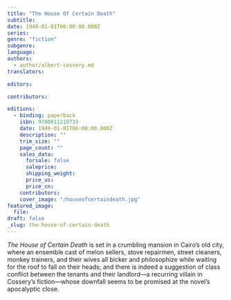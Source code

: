 ```yaml
---
title: "The House Of Certain Death"
subtitle:
date: 1949-01-01T06:00:00.000Z
series:
genre: "fiction"
subgenre:
language:
authors:
  - author/albert-cossery.md
translators:

editors:

contributors:

editions:
  - binding: paperback
    isbn: 9780811218733
    date: 1949-01-01T06:00:00.000Z
    description: ""
    trim_size: ""
    page_count: ""
    sales_data:
      forsale: false
      saleprice:
      shipping_weight:
      price_us:
      price_cn:
    contributors:
    cover_image: "/houseofcertaindeath.jpg"
featured_image:
  file:
draft: false
_slug: the-house-of-certain-death
---
```


_The House of Certain Death_ is set in a crumbling mansion in Cairo’s old city, where an ensemble cast of melon sellers, stove repairmen, street cleaners, monkey trainers, and their wives all bicker and philosophize while waiting for the roof to fall on their heads; and there is indeed a suggestion of class conflict between the tenants and their landlord—a recurring villain in Cossery’s fiction—whose downfall seems to be promised at the novel’s apocalyptic close.

